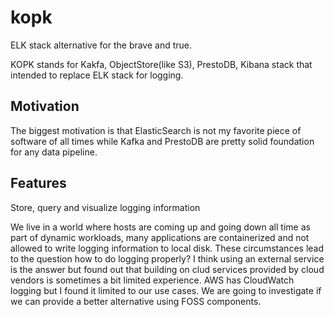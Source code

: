 # kopk

ELK stack alternative for the brave and true.

KOPK stands for Kakfa, ObjectStore(like S3), PrestoDB, Kibana stack that intended to replace ELK stack for logging.

## Motivation

The biggest motivation is that ElasticSearch is not my favorite piece of software of all times while Kafka and PrestoDB are pretty solid foundation for any data pipeline. 


## Features

Store, query and visualize logging information

We live in a world where hosts are coming up and going down all time as part of dynamic workloads, many applications are containerized and not allowed to write logging information to local disk. These circumstances lead to the question how to do logging properly? I think using an external service is the answer but found out that building on clud services provided by cloud vendors is sometimes a bit limited experience. AWS has CloudWatch logging but I found it limited to our use cases. We are going to investigate if we can provide a better alternative using FOSS components.

